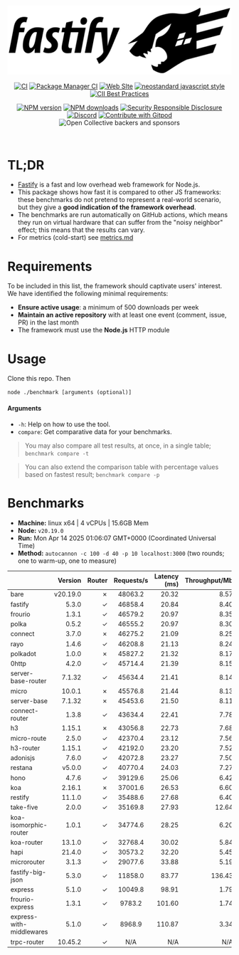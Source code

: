 <div align="center"> <a href="https://fastify.dev/">
    <img
      src="https://github.com/fastify/graphics/raw/HEAD/fastify-landscape-outlined.svg"
      width="650"
      height="auto"
    />
  </a>
</div>

<div align="center">

[![CI](https://github.com/fastify/fastify/actions/workflows/ci.yml/badge.svg?branch=main)](https://github.com/fastify/fastify/actions/workflows/ci.yml)
[![Package Manager
CI](https://github.com/fastify/fastify/workflows/package-manager-ci/badge.svg?branch=main)](https://github.com/fastify/fastify/actions/workflows/package-manager-ci.yml)
[![Web
SIte](https://github.com/fastify/fastify/workflows/website/badge.svg?branch=main)](https://github.com/fastify/fastify/actions/workflows/website.yml)
[![neostandard javascript style](https://img.shields.io/badge/code_style-neostandard-brightgreen?style=flat)](https://github.com/neostandard/neostandard)
[![CII Best Practices](https://bestpractices.coreinfrastructure.org/projects/7585/badge)](https://bestpractices.coreinfrastructure.org/projects/7585)

</div>

<div align="center">

[![NPM
version](https://img.shields.io/npm/v/fastify.svg?style=flat)](https://www.npmjs.com/package/fastify)
[![NPM
downloads](https://img.shields.io/npm/dm/fastify.svg?style=flat)](https://www.npmjs.com/package/fastify)
[![Security Responsible
Disclosure](https://img.shields.io/badge/Security-Responsible%20Disclosure-yellow.svg)](https://github.com/fastify/fastify/blob/main/SECURITY.md)
[![Discord](https://img.shields.io/discord/725613461949906985)](https://discord.gg/fastify)
[![Contribute with Gitpod](https://img.shields.io/badge/Contribute%20with-Gitpod-908a85?logo=gitpod&color=blue)](https://gitpod.io/#https://github.com/fastify/fastify)
![Open Collective backers and sponsors](https://img.shields.io/opencollective/all/fastify)

</div>

<br />

# TL;DR

* [Fastify](https://github.com/fastify/fastify) is a fast and low overhead web framework for Node.js.
* This package shows how fast it is compared to other JS frameworks: these benchmarks do not pretend to represent a real-world scenario, but they give a **good indication of the framework overhead**.
* The benchmarks are run automatically on GitHub actions, which means they run on virtual hardware that can suffer from the "noisy neighbor" effect; this means that the results can vary.
* For metrics (cold-start) see [metrics.md](./METRICS.md)

# Requirements

To be included in this list, the framework should captivate users' interest. We have identified the following minimal requirements:
- **Ensure active usage**: a minimum of 500 downloads per week
- **Maintain an active repository** with at least one event (comment, issue, PR) in the last month
- The framework must use the **Node.js** HTTP module

# Usage

Clone this repo. Then

```
node ./benchmark [arguments (optional)]
```

#### Arguments

* `-h`: Help on how to use the tool.
* `compare`: Get comparative data for your benchmarks.

> You may also compare all test results, at once, in a single table; `benchmark compare -t`

> You can also extend the comparison table with percentage values based on fastest result; `benchmark compare -p`
# Benchmarks

* __Machine:__ linux x64 | 4 vCPUs | 15.6GB Mem
* __Node:__ `v20.19.0`
* __Run:__ Mon Apr 14 2025 01:06:07 GMT+0000 (Coordinated Universal Time)
* __Method:__ `autocannon -c 100 -d 40 -p 10 localhost:3000` (two rounds; one to warm-up, one to measure)

|                          | Version  | Router | Requests/s | Latency (ms) | Throughput/Mb |
| :--                      | --:      | --:    | :-:        | --:          | --:           |
| bare                     | v20.19.0 | ✗      | 48063.2    | 20.32        | 8.57          |
| fastify                  | 5.3.0    | ✓      | 46858.4    | 20.84        | 8.40          |
| frourio                  | 1.3.1    | ✓      | 46579.2    | 20.97        | 8.35          |
| polka                    | 0.5.2    | ✓      | 46555.2    | 20.97        | 8.30          |
| connect                  | 3.7.0    | ✗      | 46275.2    | 21.09        | 8.25          |
| rayo                     | 1.4.6    | ✓      | 46208.8    | 21.13        | 8.24          |
| polkadot                 | 1.0.0    | ✗      | 45827.2    | 21.32        | 8.17          |
| 0http                    | 4.2.0    | ✓      | 45714.4    | 21.39        | 8.15          |
| server-base-router       | 7.1.32   | ✓      | 45634.4    | 21.41        | 8.14          |
| micro                    | 10.0.1   | ✗      | 45576.8    | 21.44        | 8.13          |
| server-base              | 7.1.32   | ✗      | 45453.6    | 21.50        | 8.11          |
| connect-router           | 1.3.8    | ✓      | 43634.4    | 22.41        | 7.78          |
| h3                       | 1.15.1   | ✗      | 43056.8    | 22.73        | 7.68          |
| micro-route              | 2.5.0    | ✓      | 42370.4    | 23.12        | 7.56          |
| h3-router                | 1.15.1   | ✓      | 42192.0    | 23.20        | 7.52          |
| adonisjs                 | 7.6.0    | ✓      | 42072.8    | 23.27        | 7.50          |
| restana                  | v5.0.0   | ✓      | 40770.4    | 24.03        | 7.27          |
| hono                     | 4.7.6    | ✓      | 39129.6    | 25.06        | 6.42          |
| koa                      | 2.16.1   | ✗      | 37001.6    | 26.53        | 6.60          |
| restify                  | 11.1.0   | ✓      | 35488.6    | 27.68        | 6.40          |
| take-five                | 2.0.0    | ✓      | 35169.8    | 27.93        | 12.64         |
| koa-isomorphic-router    | 1.0.1    | ✓      | 34774.6    | 28.25        | 6.20          |
| koa-router               | 13.1.0   | ✓      | 32768.4    | 30.02        | 5.84          |
| hapi                     | 21.4.0   | ✓      | 30573.2    | 32.20        | 5.45          |
| microrouter              | 3.1.3    | ✓      | 29077.6    | 33.88        | 5.19          |
| fastify-big-json         | 5.3.0    | ✓      | 11858.0    | 83.77        | 136.43        |
| express                  | 5.1.0    | ✓      | 10049.8    | 98.91        | 1.79          |
| frourio-express          | 1.3.1    | ✓      | 9783.2     | 101.60       | 1.74          |
| express-with-middlewares | 5.1.0    | ✓      | 8968.9     | 110.87       | 3.34          |
| trpc-router              | 10.45.2  | ✓      | N/A        | N/A          | N/A           |
